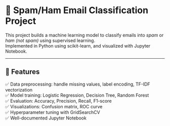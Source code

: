 # 📧 Spam/Ham Email Classification Project

This project builds a machine learning model to classify emails into *spam* or *ham (not spam)* using supervised learning.  
Implemented in Python using scikit-learn, and visualized with Jupyter Notebook.

---

## 🚀 Features

✅ Data preprocessing: handle missing values, label encoding, TF-IDF vectorization  
✅ Model training: Logistic Regression, Decision Tree, Random Forest  
✅ Evaluation: Accuracy, Precision, Recall, F1-score  
✅ Visualizations: Confusion matrix, ROC curve  
✅ Hyperparameter tuning with GridSearchCV  
✅ Well-documented Jupyter Notebook
